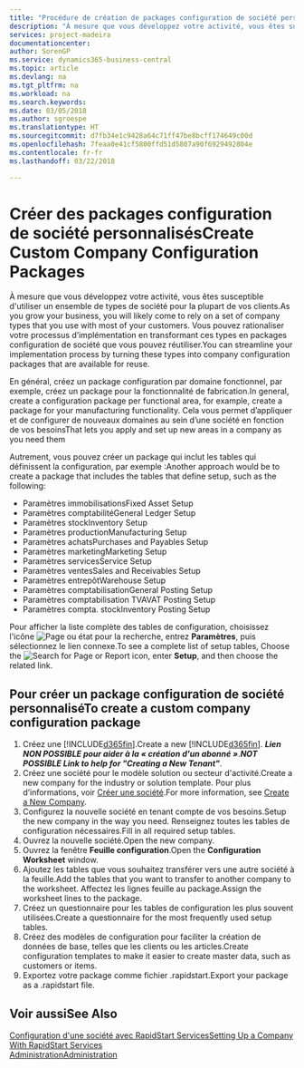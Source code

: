 ```yaml
---
title: "Procédure de création de packages configuration de société personnalisés | Microsoft Docs"
description: "À mesure que vous développez votre activité, vous êtes susceptible d'utiliser un ensemble de types de société pour la plupart de vos clients. Vous pouvez rationaliser votre processus d’implémentation en transformant ces types en packages configuration de société que vous pouvez réutiliser."
services: project-madeira
documentationcenter: 
author: SorenGP
ms.service: dynamics365-business-central
ms.topic: article
ms.devlang: na
ms.tgt_pltfrm: na
ms.workload: na
ms.search.keywords: 
ms.date: 03/05/2018
ms.author: sgroespe
ms.translationtype: HT
ms.sourcegitcommit: d7fb34e1c9428a64c71ff47be8bcff174649c00d
ms.openlocfilehash: 7feaa0e41cf5800ffd51d5807a90f6929492804e
ms.contentlocale: fr-fr
ms.lasthandoff: 03/22/2018

---
```

# <a name="create-custom-company-configuration-packages"></a><span data-ttu-id="56e4d-104">Créer des packages configuration de société personnalisés</span><span class="sxs-lookup"><span data-stu-id="56e4d-104">Create Custom Company Configuration Packages</span></span>
<span data-ttu-id="56e4d-105">À mesure que vous développez votre activité, vous êtes susceptible d'utiliser un ensemble de types de société pour la plupart de vos clients.</span><span class="sxs-lookup"><span data-stu-id="56e4d-105">As you grow your business, you will likely come to rely on a set of company types that you use with most of your customers.</span></span> <span data-ttu-id="56e4d-106">Vous pouvez rationaliser votre processus d’implémentation en transformant ces types en packages configuration de société que vous pouvez réutiliser.</span><span class="sxs-lookup"><span data-stu-id="56e4d-106">You can streamline your implementation process by turning these types into company configuration packages that are available for reuse.</span></span>  

<span data-ttu-id="56e4d-107">En général, créez un package configuration par domaine fonctionnel, par exemple, créez un package pour la fonctionnalité de fabrication.</span><span class="sxs-lookup"><span data-stu-id="56e4d-107">In general, create a configuration package per functional area, for example, create a package for your manufacturing functionality.</span></span> <span data-ttu-id="56e4d-108">Cela vous permet d’appliquer et de configurer de nouveaux domaines au sein d’une société en fonction de vos besoins</span><span class="sxs-lookup"><span data-stu-id="56e4d-108">That lets you apply and set up new areas in a company as you need them</span></span>  

<span data-ttu-id="56e4d-109">Autrement, vous pouvez créer un package qui inclut les tables qui définissent la configuration, par exemple :</span><span class="sxs-lookup"><span data-stu-id="56e4d-109">Another approach would be to create a package that includes the tables that define setup, such as the following:</span></span>  

-   <span data-ttu-id="56e4d-110">Paramètres immobilisations</span><span class="sxs-lookup"><span data-stu-id="56e4d-110">Fixed Asset Setup</span></span>  
-   <span data-ttu-id="56e4d-111">Paramètres comptabilité</span><span class="sxs-lookup"><span data-stu-id="56e4d-111">General Ledger Setup</span></span>  
-   <span data-ttu-id="56e4d-112">Paramètres stock</span><span class="sxs-lookup"><span data-stu-id="56e4d-112">Inventory Setup</span></span>  
-   <span data-ttu-id="56e4d-113">Paramètres production</span><span class="sxs-lookup"><span data-stu-id="56e4d-113">Manufacturing Setup</span></span>  
-   <span data-ttu-id="56e4d-114">Paramètres achats</span><span class="sxs-lookup"><span data-stu-id="56e4d-114">Purchases and Payables Setup</span></span>  
-   <span data-ttu-id="56e4d-115">Paramètres marketing</span><span class="sxs-lookup"><span data-stu-id="56e4d-115">Marketing Setup</span></span>  
-   <span data-ttu-id="56e4d-116">Paramètres services</span><span class="sxs-lookup"><span data-stu-id="56e4d-116">Service Setup</span></span>  
-   <span data-ttu-id="56e4d-117">Paramètres ventes</span><span class="sxs-lookup"><span data-stu-id="56e4d-117">Sales and Receivables Setup</span></span>  
-   <span data-ttu-id="56e4d-118">Paramètres entrepôt</span><span class="sxs-lookup"><span data-stu-id="56e4d-118">Warehouse Setup</span></span>  
-   <span data-ttu-id="56e4d-119">Paramètres comptabilisation</span><span class="sxs-lookup"><span data-stu-id="56e4d-119">General Posting Setup</span></span>  
-   <span data-ttu-id="56e4d-120">Paramètres comptabilisation TVA</span><span class="sxs-lookup"><span data-stu-id="56e4d-120">VAT Posting Setup</span></span>  
-   <span data-ttu-id="56e4d-121">Paramètres compta. stock</span><span class="sxs-lookup"><span data-stu-id="56e4d-121">Inventory Posting Setup</span></span>  

<span data-ttu-id="56e4d-122">Pour afficher la liste complète des tables de configuration, choisissez l'icône ![Page ou état pour la recherche](media/ui-search/search_small.png "Page ou état pour la recherche"), entrez **Paramètres**, puis sélectionnez le lien connexe.</span><span class="sxs-lookup"><span data-stu-id="56e4d-122">To see a complete list of setup tables, Choose the ![Search for Page or Report](media/ui-search/search_small.png "Search for Page or Report icon") icon, enter **Setup**, and then choose the related link.</span></span>  

## <a name="to-create-a-custom-company-configuration-package"></a><span data-ttu-id="56e4d-123">Pour créer un package configuration de société personnalisé</span><span class="sxs-lookup"><span data-stu-id="56e4d-123">To create a custom company configuration package</span></span>  
1.  <span data-ttu-id="56e4d-124">Créez une [!INCLUDE[d365fin](includes/d365fin_md.md)].</span><span class="sxs-lookup"><span data-stu-id="56e4d-124">Create a new [!INCLUDE[d365fin](includes/d365fin_md.md)].</span></span> <span data-ttu-id="56e4d-125">***Lien NON POSSIBLE pour aider à la « création d'un abonné »***.</span><span class="sxs-lookup"><span data-stu-id="56e4d-125">***NOT POSSIBLE Link to help for "Creating a New Tenant"***.</span></span>   
2.  <span data-ttu-id="56e4d-126">Créez une société pour le modèle solution ou secteur d'activité.</span><span class="sxs-lookup"><span data-stu-id="56e4d-126">Create a new company for the industry or solution template.</span></span> <span data-ttu-id="56e4d-127">Pour plus d’informations, voir [Créer une société](admin-how-to-create-a-new-company.md).</span><span class="sxs-lookup"><span data-stu-id="56e4d-127">For more information, see [Create a New Company](admin-how-to-create-a-new-company.md).</span></span>  
3.  <span data-ttu-id="56e4d-128">Configurez la nouvelle société en tenant compte de vos besoins.</span><span class="sxs-lookup"><span data-stu-id="56e4d-128">Setup the new company in the way you need.</span></span> <span data-ttu-id="56e4d-129">Renseignez toutes les tables de configuration nécessaires.</span><span class="sxs-lookup"><span data-stu-id="56e4d-129">Fill in all required setup tables.</span></span>  
4.  <span data-ttu-id="56e4d-130">Ouvrez la nouvelle société.</span><span class="sxs-lookup"><span data-stu-id="56e4d-130">Open the new company.</span></span>
5. <span data-ttu-id="56e4d-131">Ouvrez la fenêtre **Feuille configuration**.</span><span class="sxs-lookup"><span data-stu-id="56e4d-131">Open the **Configuration Worksheet** window.</span></span>  
6.  <span data-ttu-id="56e4d-132">Ajoutez les tables que vous souhaitez transférer vers une autre société à la feuille.</span><span class="sxs-lookup"><span data-stu-id="56e4d-132">Add the tables that you want to transfer to another company to the worksheet.</span></span> <span data-ttu-id="56e4d-133">Affectez les lignes feuille au package.</span><span class="sxs-lookup"><span data-stu-id="56e4d-133">Assign the worksheet lines to the package.</span></span>  
7.  <span data-ttu-id="56e4d-134">Créez un questionnaire pour les tables de configuration les plus souvent utilisées.</span><span class="sxs-lookup"><span data-stu-id="56e4d-134">Create a questionnaire for the most frequently used setup tables.</span></span>  
8.  <span data-ttu-id="56e4d-135">Créez des modèles de configuration pour faciliter la création de données de base, telles que les clients ou les articles.</span><span class="sxs-lookup"><span data-stu-id="56e4d-135">Create configuration templates to make it easier to create master data, such as customers or items.</span></span>  
9.  <span data-ttu-id="56e4d-136">Exportez votre package comme fichier .rapidstart.</span><span class="sxs-lookup"><span data-stu-id="56e4d-136">Export your package as a .rapidstart file.</span></span>  

## <a name="see-also"></a><span data-ttu-id="56e4d-137">Voir aussi</span><span class="sxs-lookup"><span data-stu-id="56e4d-137">See Also</span></span>  
[<span data-ttu-id="56e4d-138">Configuration d'une société avec RapidStart Services</span><span class="sxs-lookup"><span data-stu-id="56e4d-138">Setting Up a Company With RapidStart Services</span></span>](admin-set-up-a-company-with-rapidstart.md)  
[<span data-ttu-id="56e4d-139">Administration</span><span class="sxs-lookup"><span data-stu-id="56e4d-139">Administration</span></span>](admin-setup-and-administration.md)

